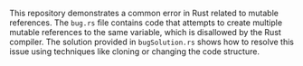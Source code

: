 This repository demonstrates a common error in Rust related to mutable references.  The `bug.rs` file contains code that attempts to create multiple mutable references to the same variable, which is disallowed by the Rust compiler. The solution provided in `bugSolution.rs` shows how to resolve this issue using techniques like cloning or changing the code structure.